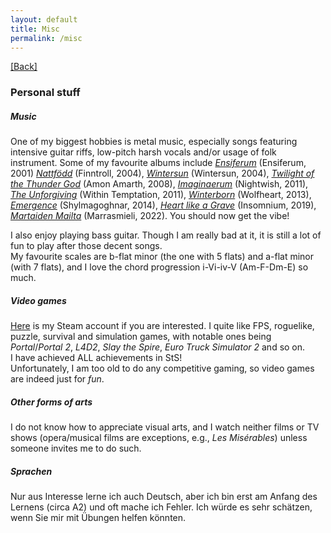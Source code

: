 ```yaml
---
layout: default
title: Misc
permalink: /misc
---
```


[[Back]](/)

### Personal stuff

##### Music
One of my biggest hobbies is metal music, especially songs featuring intensive guitar riffs, low-pitch harsh vocals and/or usage of folk instrument. 
Some of my favourite albums include [*Ensiferum*](https://www.metal-archives.com/albums/Ensiferum/Ensiferum/1240) (Ensiferum, 2001) [*Nattfödd*](https://www.metal-archives.com/albums/Finntroll/Nattf%C3%B6dd/36880) (Finntroll, 2004), [*Wintersun*](https://www.metal-archives.com/albums/Wintersun/Wintersun/50930) (Wintersun, 2004), [*Twilight of the Thunder God*](https://www.metal-archives.com/albums/Amon_Amarth/Twilight_of_the_Thunder_God/205093) (Amon Amarth, 2008), [*Imaginaerum*](https://www.metal-archives.com/albums/Nightwish/Imaginaerum/316252) (Nightwish, 2011), [*The Unforgiving*](https://www.metal-archives.com/albums/Within_Temptation/The_Unforgiving/294496) (Within Temptation, 2011), [*Winterborn*](https://www.metal-archives.com/albums/Wolfheart/Winterborn/389821) (Wolfheart, 2013), [*Emergence*](https://www.metal-archives.com/albums/Shylmagoghnar/Emergence/403637) (Shylmagoghnar, 2014), [*Heart like a Grave*](https://www.metal-archives.com/albums/Insomnium/Heart_like_a_Grave/787148) (Insomnium, 2019), [*Martaiden Mailta*](https://www.metal-archives.com/albums/Marrasmieli/Martaiden_mailta/1025547) (Marrasmieli, 2022). 
You should now get the vibe! 

I also enjoy playing bass guitar. Though I am really bad at it, it is still a lot of fun to play after those decent songs.  
My favourite scales are b-flat minor (the one with 5 flats) and a-flat minor (with 7 flats), and I love the chord progression i-Vi-iv-V (Am-F-Dm-E) so much. 

##### Video games
[Here](https://steamcommunity.com/id/pw384/) is my Steam account if you are interested. 
I quite like FPS, roguelike, puzzle, survival and simulation games, with notable ones being *Portal*/*Portal 2*, *L4D2*, *Slay the Spire*, *Euro Truck Simulator 2* and so on.  
I have achieved ALL achievements in StS!  
Unfortunately, I am too old to do any competitive gaming, so video games are indeed just for *fun*. 

##### Other forms of arts
I do not know how to appreciate visual arts, and I watch neither films or TV shows (opera/musical films are exceptions, e.g., *Les Misérables*) unless someone invites me to do such. 

##### Sprachen
Nur aus Interesse lerne ich auch Deutsch, aber ich bin erst am Anfang des Lernens (circa A2) und oft mache ich Fehler. 
Ich würde es sehr schätzen, wenn Sie mir mit Übungen helfen könnten. 
